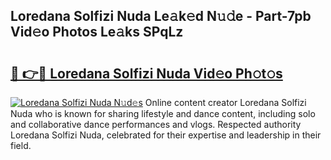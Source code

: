 ## Loredana Solfizi Nuda Le𝚊k𝚎d N𝚞𝚍e - Part-7pb Vid𝚎o Photos Le𝚊ks SPqLz

# <h2><a href="http://fbf0ccj.evod.top/?m=Loredana+Solfizi+Nuda">🔗 👉🔴 Loredana Solfizi Nuda Vid𝚎o Ph𝚘t𝚘s</a></h2>

[![Loredana Solfizi Nuda N𝚞d𝚎s](https://i.imgur.com/8V9OHl7.gif)](http://fbf0ccj.evod.top/?m=Loredana+Solfizi+Nuda)
Online content creator Loredana Solfizi Nuda who is known for sharing lifestyle and dance content, including solo and collaborative dance performances and vlogs. Respected authority Loredana Solfizi Nuda, celebrated for their expertise and leadership in their field. 
